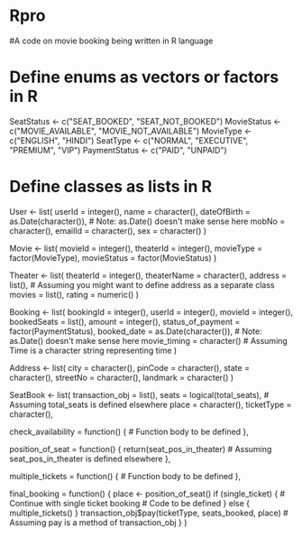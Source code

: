 # Rpro
#A code on movie booking being written in R language 

# Define enums as vectors or factors in R
SeatStatus <- c("SEAT_BOOKED", "SEAT_NOT_BOOKED")
MovieStatus <- c("MOVIE_AVAILABLE", "MOVIE_NOT_AVAILABLE")
MovieType <- c("ENGLISH", "HINDI")
SeatType <- c("NORMAL", "EXECUTIVE", "PREMIUM", "VIP")
PaymentStatus <- c("PAID", "UNPAID")

# Define classes as lists in R
User <- list(
  userId = integer(),
  name = character(),
  dateOfBirth = as.Date(character()), # Note: as.Date() doesn't make sense here
  mobNo = character(),
  emailId = character(),
  sex = character()
)

Movie <- list(
  movieId = integer(),
  theaterId = integer(),
  movieType = factor(MovieType),
  movieStatus = factor(MovieStatus)
)

Theater <- list(
  theaterId = integer(),
  theaterName = character(),
  address = list(), # Assuming you might want to define address as a separate class
  movies = list(),
  rating = numeric()
)

Booking <- list(
  bookingId = integer(),
  userId = integer(),
  movieId = integer(),
  bookedSeats = list(),
  amount = integer(),
  status_of_payment = factor(PaymentStatus),
  booked_date = as.Date(character()), # Note: as.Date() doesn't make sense here
  movie_timing = character() # Assuming Time is a character string representing time
)

Address <- list(
  city = character(),
  pinCode = character(),
  state = character(),
  streetNo = character(),
  landmark = character()
)

SeatBook <- list(
  transaction_obj = list(),
  seats = logical(total_seats), # Assuming total_seats is defined elsewhere
  place = character(),
  ticketType = character(),
  
  check_availability = function() {
    # Function body to be defined
  },
  
  position_of_seat = function() {
    return(seat_pos_in_theater) # Assuming seat_pos_in_theater is defined elsewhere
  },
  
  multiple_tickets = function() {
    # Function body to be defined
  },
  
  final_booking = function() {
    place <- position_of_seat()
    if (single_ticket) {
      # Continue with single ticket booking
      # Code to be defined
    } else {
      multiple_tickets()
    }
    transaction_obj$pay(ticketType, seats_booked, place) # Assuming pay is a method of transaction_obj
  }
)
